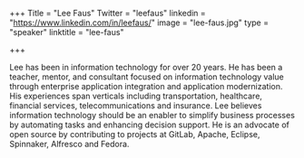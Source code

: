 +++
Title = "Lee Faus"
Twitter = "leefaus"
linkedin = "https://www.linkedin.com/in/leefaus/"
image = "lee-faus.jpg"
type = "speaker"
linktitle = "lee-faus"

+++

Lee has been in information technology for over 20 years. He has been a teacher, mentor, and consultant focused on information technology value through enterprise application integration and application modernization. His experiences span verticals including transportation, healthcare, financial services, telecommunications and insurance. Lee believes information technology should be an enabler to simplify business processes by automating tasks and enhancing decision support. He is an advocate of open source by contributing to projects at GitLab, Apache, Eclipse, Spinnaker, Alfresco and Fedora.
